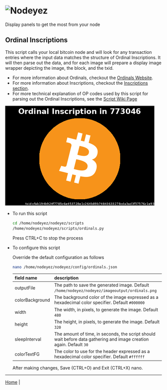# ![Nodeyez](../images/nodeyez.svg)
Display panels to get the most from your node

## Ordinal Inscriptions

This script calls your local bitcoin node and will look for any transaction entries
where the input data matches the structure of Ordinal Inscriptions.  It will then 
parse out the data, and for each image will prepare a display image wrapper depicting
the image, the block, and the txid.

- For more information about Ordinals, checkout the [Ordinals Website](https://docs.ordinals.com/).
- For more information about Inscriptions, checkout the [Inscriptions section](https://docs.ordinals.com/inscriptions.html).
- For more technical explanation of OP codes used by this script for parsing out the Ordinal Inscriptions, see the [Script Wiki Page](https://en.bitcoin.it/wiki/Script)

![sample ordinal display](../images/ordinals.png)

* To run this script

   ```sh
   cd /home/nodeyez/nodeyez/scripts
   /home/nodeyez/nodeyez/scripts/ordinals.py
   ```

   Press CTRL+C to stop the process

* To configure this script

   Override the default configuration as follows

   ```sh
   nano /home/nodeyez/nodeyez/config/ordinals.json
   ```

   | field name | description |
   | --- | --- |
   | outputFile | The path to save the generated image. Default `/home/nodeyez/nodeyez/imageoutput/ordinals.png` |
   | colorBackground | The background color of the image expressed as a hexadecimal color specifier. Default `#000000` |
   | width | The width, in pixels, to generate the image. Default `480` |
   | height | The height, in pixels, to generate the image. Default `320` |
   | sleepInterval | The amount of time, in seconds, the script should wait before data gathering and image creation again. Default `30` |
   | colorTextFG | The color to use for the header expressed as a hexadecimal color specifier. Default `#ffffff` |

   After making changes, Save (CTRL+O) and Exit (CTRL+X) nano.


---

[Home](../README.md) | 


